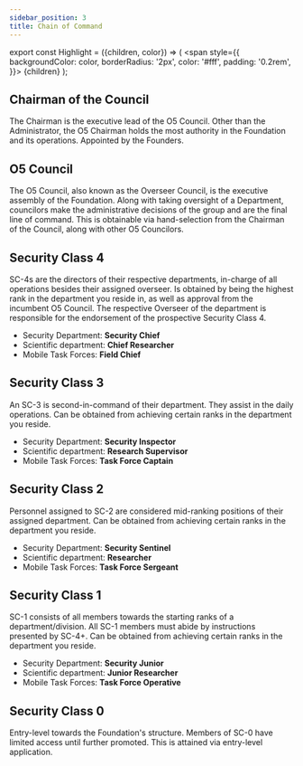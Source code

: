 ```yaml
---
sidebar_position: 3
title: Chain of Command
---
```


export const Highlight = ({children, color}) => (
<span
style={{
      backgroundColor: color,
      borderRadius: '2px',
      color: '#fff',
      padding: '0.2rem',
    }}>
{children}
</span>
);

## <Highlight color="#9c4a0d">Chairman of the Council</Highlight>
The Chairman is the executive lead of the O5 Council. Other than the Administrator, the O5 Chairman holds the most authority in the Foundation and its operations.
Appointed by the Founders.

## <Highlight color="#070707">O5 Council</Highlight>
The O5 Council, also known as the Overseer Council, is the executive assembly of the Foundation. Along with taking oversight of a Department, councilors make the administrative decisions of the group and are the final line of command. This is obtainable via hand-selection from the Chairman of the Council, along with other O5 Councilors.

## <Highlight color="#a51b20">Security Class 4</Highlight>
SC-4s are the directors of their respective departments, in-charge of all operations besides their assigned overseer.
Is obtained by being the highest rank in the department you reside in, as well as approval from the incumbent O5 Council. The respective Overseer of the department is responsible for the endorsement of the prospective Security Class 4.
- Security Department: **Security Chief**
- Scientific department: **Chief Researcher**
- Mobile Task Forces: **Field Chief**

## <Highlight color="#5197dd">Security Class 3</Highlight>
An SC-3 is second-in-command of their department. They assist in the daily operations.
Can be obtained from achieving certain ranks in the department you reside.
- Security Department: **Security Inspector**
- Scientific department: **Research Supervisor**
- Mobile Task Forces: **Task Force Captain**

## <Highlight color="#3e8c48">Security Class 2</Highlight>
Personnel assigned to SC-2 are considered mid-ranking positions of their assigned department.
Can be obtained from achieving certain ranks in the department you reside.
- Security Department: **Security Sentinel**
- Scientific department: **Researcher**
- Mobile Task Forces: **Task Force Sergeant**

## <Highlight color="#5dcd6b">Security Class 1</Highlight>
SC-1 consists of all members towards the starting ranks of a department/division. All SC-1 members must abide by instructions presented by SC-4+.
Can be obtained from achieving certain ranks in the department you reside.
- Security Department: **Security Junior**
- Scientific department: **Junior Researcher**
- Mobile Task Forces: **Task Force Operative**


## <Highlight color="#51bd9a">Security Class 0</Highlight>
Entry-level towards the Foundation's structure. Members of SC-0 have limited access until further promoted. This is attained via entry-level application.

